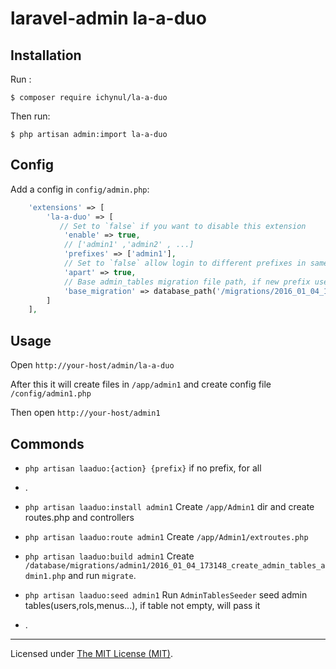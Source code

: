 # laravel-admin la-a-duo

## Installation

Run :

```
$ composer require ichynul/la-a-duo
```

Then run:

```
$ php artisan admin:import la-a-duo
```

## Config

Add a config in `config/admin.php`:

```php
    'extensions' => [
        'la-a-duo' => [
           // Set to `false` if you want to disable this extension
            'enable' => true,
            // ['admin1' ,'admin2' , ...]
            'prefixes' => ['admin1'],
            // Set to `false` allow login to different prefixes in same brower
            'apart' => true,
            // Base admin_tables migration file path, if new prefix use different database setting , copy this file for it
            'base_migration' => database_path('/migrations/2016_01_04_173148_create_admin_tables.php')
        ]
    ],

```

## Usage

Open `http://your-host/admin/la-a-duo`

After this it will create files in `/app/admin1` and create config file `/config/admin1.php`

Then open `http://your-host/admin1`

## Commonds

- `php artisan laaduo:{action} {prefix}` if no prefix, for all

- .

- `php artisan laaduo:install admin1` Create `/app/Admin1` dir and create routes.php and controllers

- `php artisan laaduo:route admin1` Create `/app/Admin1/extroutes.php`

- `php artisan laaduo:build admin1` Create `/database/migrations/admin1/2016_01_04_173148_create_admin_tables_admin1.php` and run `migrate`.

- `php artisan laaduo:seed admin1` Run `AdminTablesSeeder` seed admin tables(users,rols,menus...), if table not empty, will pass it

- .

---

Licensed under [The MIT License (MIT)](LICENSE).
